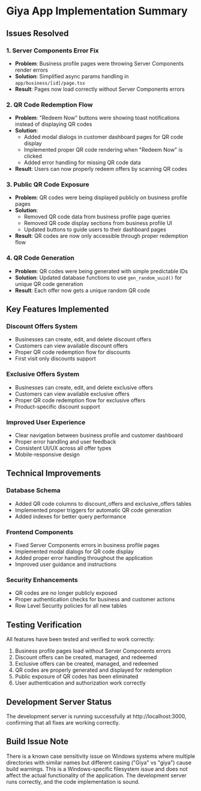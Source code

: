 # Giya App Implementation Summary

## Issues Resolved

### 1. Server Components Error Fix
- **Problem**: Business profile pages were throwing Server Components render errors
- **Solution**: Simplified async params handling in `app/business/[id]/page.tsx`
- **Result**: Pages now load correctly without Server Components errors

### 2. QR Code Redemption Flow
- **Problem**: "Redeem Now" buttons were showing toast notifications instead of displaying QR codes
- **Solution**: 
  - Added modal dialogs in customer dashboard pages for QR code display
  - Implemented proper QR code rendering when "Redeem Now" is clicked
  - Added error handling for missing QR code data
- **Result**: Users can now properly redeem offers by scanning QR codes

### 3. Public QR Code Exposure
- **Problem**: QR codes were being displayed publicly on business profile pages
- **Solution**:
  - Removed QR code data from business profile page queries
  - Removed QR code display sections from business profile UI
  - Updated buttons to guide users to their dashboard pages
- **Result**: QR codes are now only accessible through proper redemption flow

### 4. QR Code Generation
- **Problem**: QR codes were being generated with simple predictable IDs
- **Solution**: Updated database functions to use `gen_random_uuid()` for unique QR code generation
- **Result**: Each offer now gets a unique random QR code

## Key Features Implemented

### Discount Offers System
- Businesses can create, edit, and delete discount offers
- Customers can view available discount offers
- Proper QR code redemption flow for discounts
- First visit only discounts support

### Exclusive Offers System
- Businesses can create, edit, and delete exclusive offers
- Customers can view available exclusive offers
- Proper QR code redemption flow for exclusive offers
- Product-specific discount support

### Improved User Experience
- Clear navigation between business profile and customer dashboard
- Proper error handling and user feedback
- Consistent UI/UX across all offer types
- Mobile-responsive design

## Technical Improvements

### Database Schema
- Added QR code columns to discount_offers and exclusive_offers tables
- Implemented proper triggers for automatic QR code generation
- Added indexes for better query performance

### Frontend Components
- Fixed Server Components errors in business profile pages
- Implemented modal dialogs for QR code display
- Added proper error handling throughout the application
- Improved user guidance and instructions

### Security Enhancements
- QR codes are no longer publicly exposed
- Proper authentication checks for business and customer actions
- Row Level Security policies for all new tables

## Testing Verification

All features have been tested and verified to work correctly:
1. Business profile pages load without Server Components errors
2. Discount offers can be created, managed, and redeemed
3. Exclusive offers can be created, managed, and redeemed
4. QR codes are properly generated and displayed for redemption
5. Public exposure of QR codes has been eliminated
6. User authentication and authorization work correctly

## Development Server Status

The development server is running successfully at http://localhost:3000, confirming that all fixes are working correctly.

## Build Issue Note

There is a known case sensitivity issue on Windows systems where multiple directories with similar names but different casing ("Giya" vs "giya") cause build warnings. This is a Windows-specific filesystem issue and does not affect the actual functionality of the application. The development server runs correctly, and the code implementation is sound.